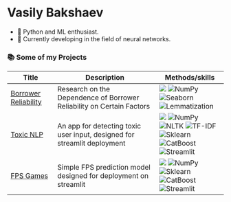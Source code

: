 # **Vasily Bakshaev**  
- 🚀 Python and ML enthusiast.
- 📖 Currently developing in the field of neural networks.

### 📚 Some of my Projects

|Title | Description | Methods/skills|
|--|--|--|
| [Borrower Reliability](https://github.com/VasilyBakshaev/Borrower_Reliability) | Research on the Dependence of Borrower Reliability on Certain Factors | ![](https://img.shields.io/badge/Pandas-DBA9CE) ![NumPy](https://img.shields.io/badge/NumPy-9292C2) <br /> ![Seaborn](https://img.shields.io/badge/Seaborn-9ABBD9) ![Lemmatization](https://img.shields.io/badge/Lemmatization-D1E5AE) |
| [Toxic NLP](https://github.com/VasilyBakshaev/Toxic_NLP) | An app for detecting toxic user input, designed for streamlit deployment | ![](https://img.shields.io/badge/Pandas-DBA9CE) ![NumPy](https://img.shields.io/badge/NumPy-9292C2) <br /> ![NLTK](https://img.shields.io/badge/NLTK-FAEFCA) ![TF-IDF](https://img.shields.io/badge/TF_IDF-FFCBB5) <br />  ![Sklearn](https://img.shields.io/badge/Sklearn-F28589) ![CatBoost](https://img.shields.io/badge/CatBoost-767FA6) <br />  ![Streamlit](https://img.shields.io/badge/Streamlit-B4F0D4)|
| [FPS Games](https://github.com/VasilyBakshaev/FPS_Games) | Simple FPS prediction model designed for deployment on streamlit| ![](https://img.shields.io/badge/Pandas-DBA9CE) ![NumPy](https://img.shields.io/badge/NumPy-9292C2) <br /> ![Sklearn](https://img.shields.io/badge/Sklearn-F28589) ![CatBoost](https://img.shields.io/badge/CatBoost-767FA6) <br /> ![Streamlit](https://img.shields.io/badge/Streamlit-B4F0D4)|

